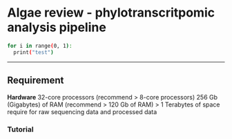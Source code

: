 # Algae review - phylotranscritpomic analysis pipeline

```bash
for i in range(0, 1):
  print("test")
```
- - -
## Requirement

**Hardware**
  32-core processors (recommend > 8-core processors)
  256 Gb (Gigabytes) of RAM (recommend > 120 Gb of RAM)
  \> 1 Terabytes of space require for raw sequencing data and processed data
  



### Tutorial
